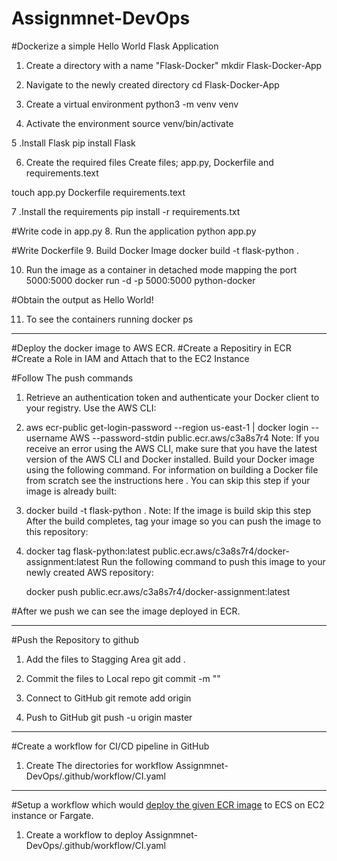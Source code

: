 # Assignmnet-DevOps

#Dockerize a simple Hello World Flask Application
1. Create a directory with a name "Flask-Docker"
mkdir Flask-Docker-App

2. Navigate to the newly created directory
cd Flask-Docker-App


3. Create a virtual environment
python3 -m venv venv

4. Activate the environment
source venv/bin/activate

5 .Install Flask
pip install Flask

6. Create the required files
Create files; app.py, Dockerfile and requirements.text

touch app.py Dockerfile requirements.text

7 .Install the requirements
pip install -r requirements.txt

#Write code in app.py
8. Run the application
python app.py

#Write Dockerfile
9. Build Docker Image
docker build -t flask-python .

10. Run the image as a container in detached mode mapping the port 5000:5000
docker run -d -p 5000:5000 python-docker

#Obtain the output as Hello World!

11. To see the containers running
docker ps

------------------------------------------------------------------------------------------------------------------------------------------------------------------
#Deploy the docker image to AWS ECR.
#Create a Repositiry in ECR
#Create a Role in IAM and Attach that to the EC2 Instance

#Follow The push commands

1. Retrieve an authentication token and authenticate your Docker client to your registry.
   Use the AWS CLI:

2. aws ecr-public get-login-password --region us-east-1 | docker login --username AWS --password-stdin public.ecr.aws/c3a8s7r4
   Note: If you receive an error using the AWS CLI, make sure that you have the latest version of the AWS CLI and Docker installed.
   Build your Docker image using the following command. For information on building a Docker file from scratch see the instructions here . You can skip this step if your image is already built:

3. docker build -t flask-python .
   Note: If the image is build skip this step
   After the build completes, tag your image so you can push the image to this repository:

4. docker tag flask-python:latest public.ecr.aws/c3a8s7r4/docker-assignment:latest
   Run the following command to push this image to your newly created AWS repository:

   docker push public.ecr.aws/c3a8s7r4/docker-assignment:latest

#After we push we can see the image deployed in ECR.

------------------------------------------------------------------------------------------------------------------------------------------------------------------
#Push the Repository to github

1. Add the files to Stagging Area
git add .

2. Commit the files to Local repo
git commit -m ""

3. Connect to GitHub
git remote add origin <URL>

4. Push to GitHub
git push -u origin master
  
------------------------------------------------------------------------------------------------------------------------------------------------------------------
#Create a workflow for CI/CD pipeline in GitHub
  
1. Create The directories for workflow
Assignmnet-DevOps/.github/workflow/CI.yaml



------------------------------------------------------------------------------------------------------------------------------------------------------------------
#Setup a workflow which would [deploy the given ECR image](https://docs.github.com/en/actions/deployment/deploying-to-your-cloud-provider/deploying-to-amazon-elastic-container-service) to ECS on EC2 instance or Fargate.
  
1. Create a workflow to deploy
Assignmnet-DevOps/.github/workflow/CI.yaml
